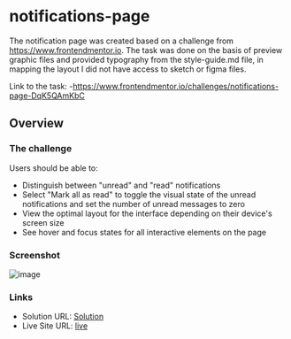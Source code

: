 # notifications-page

The notification page was created based on a challenge from https://www.frontendmentor.io. The task was done on the basis of preview graphic files and provided typography from the style-guide.md file, in mapping the layout I did not have access to sketch or figma files.

Link to the task: 
  -https://www.frontendmentor.io/challenges/notifications-page-DqK5QAmKbC

## Overview

### The challenge

Users should be able to: 

- Distinguish between "unread" and "read" notifications
- Select "Mark all as read" to toggle the visual state of the unread notifications and set the number of unread messages to zero
- View the optimal layout for the interface depending on their device's screen size
- See hover and focus states for all interactive elements on the page

### Screenshot

![image](https://user-images.githubusercontent.com/126875579/224737378-7b66f253-4cfb-446e-887a-44d907a358c0.png)

### Links

- Solution URL: [Solution](https://www.frontendmentor.io/solutions/notifications-page-bem-event-delegation-MqAhefD75A)
- Live Site URL: [live](https://robotamozepoczekac.github.io/notifications-page)



